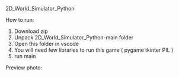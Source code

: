 2D_World_Simulator_Python

How to run:
1. Download zip
2. Unpack 2D_World_Simulator_Python-main folder
3. Open this folder in vscode
4. You will need few libraries to run this game ( pygame tkinter PIL )
5. run main

Preview photo:

   
